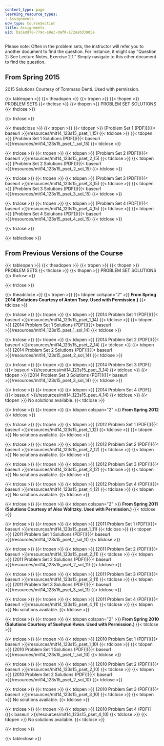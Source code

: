 ```yaml
---
content_type: page
learning_resource_types:
- Assignments
ocw_type: CourseSection
title: Assignments
uid: ba5a8d78-779c-a0e3-0af0-172aabd3905e
---
```


Please note: Often in the problem sets, the instructor will refer you to another document to find the question. For instance, it might say "Question 2: See Lecture Notes, Exercise 2.1." Simply navigate to this other document to find the question.

From Spring 2015
----------------

2015 Solutions Courtesy of Tommaso Denti. Used with permission.

{{< tableopen >}}
{{< theadopen >}}
{{< tropen >}}
{{< thopen >}}
PROBLEM SETS
{{< thclose >}}
{{< thopen >}}
PROBLEM SET SOLUTIONS
{{< thclose >}}

{{< trclose >}}

{{< theadclose >}}
{{< tropen >}}
{{< tdopen >}}
[Problem Set 1 (PDF)]({{< baseurl >}}/resources/mit14_123s15_pset_1_15)
{{< tdclose >}}
{{< tdopen >}}
[Problem Set 1 Solutions (PDF)]({{< baseurl >}}/resources/mit14_123s15_pset_1_sol_15)
{{< tdclose >}}

{{< trclose >}}
{{< tropen >}}
{{< tdopen >}}
[Problem Set 2 (PDF)]({{< baseurl >}}/resources/mit14_123s15_pset_2_15)
{{< tdclose >}}
{{< tdopen >}}
[Problem Set 2 Solutions (PDF)]({{< baseurl >}}/resources/mit14_123s15_pset_2_sol_15)
{{< tdclose >}}

{{< trclose >}}
{{< tropen >}}
{{< tdopen >}}
[Problem Set 3 (PDF)]({{< baseurl >}}/resources/mit14_123s15_pset_3_15)
{{< tdclose >}}
{{< tdopen >}}
[Problem Set 3 Solutions (PDF)]({{< baseurl >}}/resources/mit14_123s15_pset_3_sol_15)
{{< tdclose >}}

{{< trclose >}}
{{< tropen >}}
{{< tdopen >}}
[Problem Set 4 (PDF)]({{< baseurl >}}/resources/mit14_123s15_pset_4_15)
{{< tdclose >}}
{{< tdopen >}}
[Problem Set 4 Solutions (PDF)]({{< baseurl >}}/resources/mit14_123s15_pset_4_sol_15)
{{< tdclose >}}

{{< trclose >}}

{{< tableclose >}}

From Previous Versions of the Course
------------------------------------

{{< tableopen >}}
{{< theadopen >}}
{{< tropen >}}
{{< thopen >}}
PROBLEM SETS
{{< thclose >}}
{{< thopen >}}
PROBLEM SET SOLUTIONS
{{< thclose >}}

{{< trclose >}}

{{< theadclose >}}
{{< tropen >}}
{{< tdopen colspan="2" >}}
**From Spring 2014 (Solutions Courtesy of Anton Tsoy. Used with Permission.)**
{{< tdclose >}}

{{< trclose >}}
{{< tropen >}}
{{< tdopen >}}
[2014 Problem Set 1 (PDF)]({{< baseurl >}}/resources/mit14_123s15_pset_1_14)
{{< tdclose >}}
{{< tdopen >}}
[2014 Problem Set 1 Solutions (PDF)]({{< baseurl >}}/resources/mit14_123s15_pset_1_sol_14)
{{< tdclose >}}

{{< trclose >}}
{{< tropen >}}
{{< tdopen >}}
[2014 Problem Set 2 (PDF)]({{< baseurl >}}/resources/mit14_123s15_pset_2_14)
{{< tdclose >}}
{{< tdopen >}}
[2014 Problem Set 2 Solutions (PDF)]({{< baseurl >}}/resources/mit14_123s15_pset_2_sol_14)
{{< tdclose >}}

{{< trclose >}}
{{< tropen >}}
{{< tdopen >}}
[2014 Problem Set 3 (PDF)]({{< baseurl >}}/resources/mit14_123s15_pset_3_14)
{{< tdclose >}}
{{< tdopen >}}
[2014 Problem Set 3 Solutions (PDF)]({{< baseurl >}}/resources/mit14_123s15_pset_3_sol_14)
{{< tdclose >}}

{{< trclose >}}
{{< tropen >}}
{{< tdopen >}}
[2014 Problem Set 4 (PDF)]({{< baseurl >}}/resources/mit14_123s15_pset_4_14)
{{< tdclose >}}
{{< tdopen >}}
No solutions available.
{{< tdclose >}}

{{< trclose >}}
{{< tropen >}}
{{< tdopen colspan="2" >}}
**From Spring 2012**
{{< tdclose >}}

{{< trclose >}}
{{< tropen >}}
{{< tdopen >}}
[2012 Problem Set 1 (PDF)]({{< baseurl >}}/resources/mit14_123s15_pset_1_12)
{{< tdclose >}}
{{< tdopen >}}
No solutions available.
{{< tdclose >}}

{{< trclose >}}
{{< tropen >}}
{{< tdopen >}}
[2012 Problem Set 2 (PDF)]({{< baseurl >}}/resources/mit14_123s15_pset_2_12)
{{< tdclose >}}
{{< tdopen >}}
No solutions available.
{{< tdclose >}}

{{< trclose >}}
{{< tropen >}}
{{< tdopen >}}
[2012 Problem Set 3 (PDF)]({{< baseurl >}}/resources/mit14_123s15_pset_3_12)
{{< tdclose >}}
{{< tdopen >}}
No solutions available.
{{< tdclose >}}

{{< trclose >}}
{{< tropen >}}
{{< tdopen >}}
[2012 Problem Set 4 (PDF)]({{< baseurl >}}/resources/mit14_123s15_pset_4_12)
{{< tdclose >}}
{{< tdopen >}}
No solutions available.
{{< tdclose >}}

{{< trclose >}}
{{< tropen >}}
{{< tdopen colspan="2" >}}
**From Spring 2011 (Solutions Courtesy of Alex Wolitzky. Used with Permission.)**
{{< tdclose >}}

{{< trclose >}}
{{< tropen >}}
{{< tdopen >}}
[2011 Problem Set 1 (PDF)]({{< baseurl >}}/resources/mit14_123s15_pset_1_11)
{{< tdclose >}}
{{< tdopen >}}
[2011 Problem Set 1 Solutions (PDF)]({{< baseurl >}}/resources/mit14_123s15_pset_1_sol_11)
{{< tdclose >}}

{{< trclose >}}
{{< tropen >}}
{{< tdopen >}}
[2011 Problem Set 2 (PDF)]({{< baseurl >}}/resources/mit14_123s15_pset_2_11)
{{< tdclose >}}
{{< tdopen >}}
[2011 Problem Set 2 Solutions (PDF)]({{< baseurl >}}/resources/mit14_123s15_pset_2_sol_11)
{{< tdclose >}}

{{< trclose >}}
{{< tropen >}}
{{< tdopen >}}
[2011 Problem Set 3 (PDF)]({{< baseurl >}}/resources/mit14_123s15_pset_3_11)
{{< tdclose >}}
{{< tdopen >}}
[2011 Problem Set 3 Solutions (PDF)]({{< baseurl >}}/resources/mit14_123s15_pset_3_sol_11)
{{< tdclose >}}

{{< trclose >}}
{{< tropen >}}
{{< tdopen >}}
[2011 Problem Set 4 (PDF)]({{< baseurl >}}/resources/mit14_123s15_pset_4_11)
{{< tdclose >}}
{{< tdopen >}}
No solutions available.
{{< tdclose >}}

{{< trclose >}}
{{< tropen >}}
{{< tdopen colspan="2" >}}
**From Spring 2010 (Solutions Courtesy of Suehyun Kwon. Used with Permission.)**
{{< tdclose >}}

{{< trclose >}}
{{< tropen >}}
{{< tdopen >}}
[2010 Problem Set 1 (PDF)]({{< baseurl >}}/resources/mit14_123s15_pset_1_10)
{{< tdclose >}}
{{< tdopen >}}
[2010 Problem Set 1 Solutions (PDF)]({{< baseurl >}}/resources/mit14_123s15_pset_1_sol_10)
{{< tdclose >}}

{{< trclose >}}
{{< tropen >}}
{{< tdopen >}}
[2010 Problem Set 2 (PDF)]({{< baseurl >}}/resources/mit14_123s15_pset_2_10)
{{< tdclose >}}
{{< tdopen >}}
[2010 Problem Set 2 Solutions (PDF)]({{< baseurl >}}/resources/mit14_123s15_pset_2_sol_10)
{{< tdclose >}}

{{< trclose >}}
{{< tropen >}}
{{< tdopen >}}
[2010 Problem Set 3 (PDF)]({{< baseurl >}}/resources/mit14_123s15_pset_3_10)
{{< tdclose >}}
{{< tdopen >}}
No solutions available.
{{< tdclose >}}

{{< trclose >}}
{{< tropen >}}
{{< tdopen >}}
[2010 Problem Set 4 (PDF)]({{< baseurl >}}/resources/mit14_123s15_pset_4_10)
{{< tdclose >}}
{{< tdopen >}}
No solutions available.
{{< tdclose >}}

{{< trclose >}}

{{< tableclose >}}